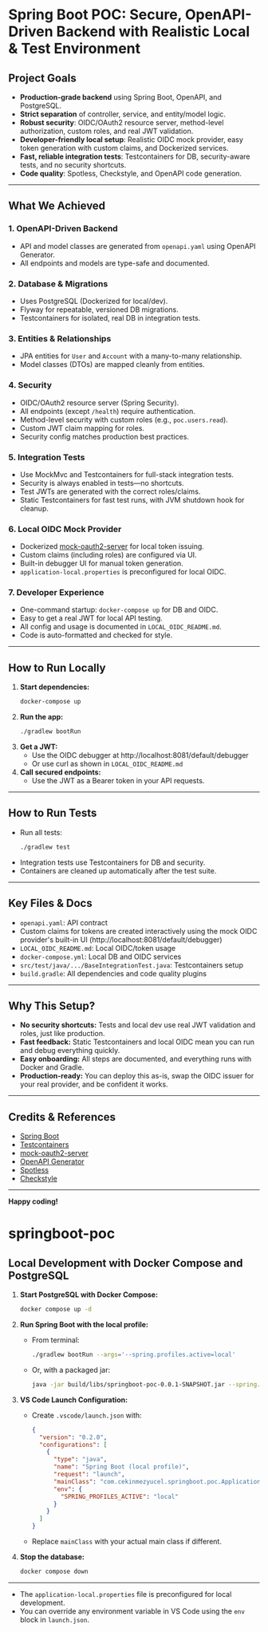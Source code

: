 # Spring Boot POC: Secure, OpenAPI-Driven Backend with Realistic Local & Test Environment

## Project Goals

- **Production-grade backend** using Spring Boot, OpenAPI, and PostgreSQL.
- **Strict separation** of controller, service, and entity/model logic.
- **Robust security**: OIDC/OAuth2 resource server, method-level authorization, custom roles, and real JWT validation.
- **Developer-friendly local setup**: Realistic OIDC mock provider, easy token generation with custom claims, and Dockerized services.
- **Fast, reliable integration tests**: Testcontainers for DB, security-aware tests, and no security shortcuts.
- **Code quality**: Spotless, Checkstyle, and OpenAPI code generation.

---

## What We Achieved

### 1. **OpenAPI-Driven Backend**

- API and model classes are generated from `openapi.yaml` using OpenAPI Generator.
- All endpoints and models are type-safe and documented.

### 2. **Database & Migrations**

- Uses PostgreSQL (Dockerized for local/dev).
- Flyway for repeatable, versioned DB migrations.
- Testcontainers for isolated, real DB in integration tests.

### 3. **Entities & Relationships**

- JPA entities for `User` and `Account` with a many-to-many relationship.
- Model classes (DTOs) are mapped cleanly from entities.

### 4. **Security**

- OIDC/OAuth2 resource server (Spring Security).
- All endpoints (except `/health`) require authentication.
- Method-level security with custom roles (e.g., `poc.users.read`).
- Custom JWT claim mapping for roles.
- Security config matches production best practices.

### 5. **Integration Tests**

- Use MockMvc and Testcontainers for full-stack integration tests.
- Security is always enabled in tests—no shortcuts.
- Test JWTs are generated with the correct roles/claims.
- Static Testcontainers for fast test runs, with JVM shutdown hook for cleanup.

### 6. **Local OIDC Mock Provider**

- Dockerized [mock-oauth2-server](https://github.com/navikt/mock-oauth2-server) for local token issuing.
- Custom claims (including roles) are configured via UI.
- Built-in debugger UI for manual token generation.
- `application-local.properties` is preconfigured for local OIDC.

### 7. **Developer Experience**

- One-command startup: `docker-compose up` for DB and OIDC.
- Easy to get a real JWT for local API testing.
- All config and usage is documented in `LOCAL_OIDC_README.md`.
- Code is auto-formatted and checked for style.

---

## How to Run Locally

1. **Start dependencies:**
   ```zsh
   docker-compose up
   ```
2. **Run the app:**
   ```zsh
   ./gradlew bootRun
   ```
3. **Get a JWT:**
   - Use the OIDC debugger at http://localhost:8081/default/debugger
   - Or use curl as shown in `LOCAL_OIDC_README.md`
4. **Call secured endpoints:**
   - Use the JWT as a Bearer token in your API requests.

---

## How to Run Tests

- Run all tests:
  ```zsh
  ./gradlew test
  ```
- Integration tests use Testcontainers for DB and security.
- Containers are cleaned up automatically after the test suite.

---

## Key Files & Docs

- `openapi.yaml`: API contract
- Custom claims for tokens are created interactively using the mock OIDC provider's built-in UI (http://localhost:8081/default/debugger)
- `LOCAL_OIDC_README.md`: Local OIDC/token usage
- `docker-compose.yml`: Local DB and OIDC services
- `src/test/java/.../BaseIntegrationTest.java`: Testcontainers setup
- `build.gradle`: All dependencies and code quality plugins

---

## Why This Setup?

- **No security shortcuts:** Tests and local dev use real JWT validation and roles, just like production.
- **Fast feedback:** Static Testcontainers and local OIDC mean you can run and debug everything quickly.
- **Easy onboarding:** All steps are documented, and everything runs with Docker and Gradle.
- **Production-ready:** You can deploy this as-is, swap the OIDC issuer for your real provider, and be confident it works.

---

## Credits & References

- [Spring Boot](https://spring.io/projects/spring-boot)
- [Testcontainers](https://www.testcontainers.org/)
- [mock-oauth2-server](https://github.com/navikt/mock-oauth2-server)
- [OpenAPI Generator](https://openapi-generator.tech/)
- [Spotless](https://github.com/diffplug/spotless)
- [Checkstyle](https://checkstyle.org/)

---

**Happy coding!**

# springboot-poc

## Local Development with Docker Compose and PostgreSQL

1. **Start PostgreSQL with Docker Compose:**

   ```sh
   docker compose up -d
   ```

2. **Run Spring Boot with the local profile:**

   - From terminal:
     ```sh
     ./gradlew bootRun --args='--spring.profiles.active=local'
     ```
   - Or, with a packaged jar:
     ```sh
     java -jar build/libs/springboot-poc-0.0.1-SNAPSHOT.jar --spring.profiles.active=local
     ```

3. **VS Code Launch Configuration:**

   - Create `.vscode/launch.json` with:
     ```json
     {
       "version": "0.2.0",
       "configurations": [
         {
           "type": "java",
           "name": "Spring Boot (local profile)",
           "request": "launch",
           "mainClass": "com.cekinmezyucel.springboot.poc.Application",
           "env": {
             "SPRING_PROFILES_ACTIVE": "local"
           }
         }
       ]
     }
     ```
   - Replace `mainClass` with your actual main class if different.

4. **Stop the database:**
   ```sh
   docker compose down
   ```

---

- The `application-local.properties` file is preconfigured for local development.
- You can override any environment variable in VS Code using the `env` block in `launch.json`.
